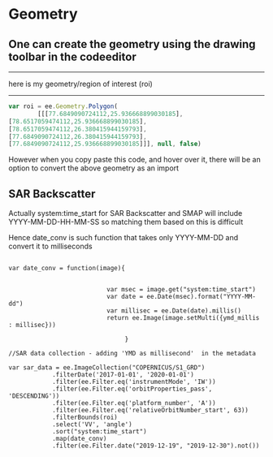 # Geometry

## One can create the geometry using the drawing toolbar in the codeeditor
***
here is my geometry/region of interest (roi) 

***

```javascript
var roi = ee.Geometry.Polygon(
        [[[77.6849090724112,25.936668899030185],
[78.6517059474112,25.936668899030185],
[78.6517059474112,26.380415944159793],
[77.6849090724112,26.380415944159793],
[77.6849090724112,25.936668899030185]]], null, false)

```

However when you copy paste this code, and hover over it, there will be an option to convert the above geometry as an import


## SAR Backscatter 

Actually system:time_start for SAR Backscatter and SMAP will include YYYY-MM-DD-HH-MM-SS so matching them based on this is difficult

Hence date_conv is such function that takes only YYYY-MM-DD and convert it to milliseconds

``` //To add the date yyyy-mm-dd in milliseconds 

var date_conv = function(image){  
   
                          
                           var msec = image.get("system:time_start")
                           var date = ee.Date(msec).format("YYYY-MM-dd")
                           var millisec = ee.Date(date).millis()
                           return ee.Image(image.setMulti({ymd_millis : millisec}))
                                
                                }

//SAR data collection - adding 'YMD as millisecond'  in the metadata

var sar_data = ee.ImageCollection("COPERNICUS/S1_GRD")
            .filterDate('2017-01-01', '2020-01-01')
            .filter(ee.Filter.eq('instrumentMode', 'IW'))
            .filter(ee.Filter.eq('orbitProperties_pass', 'DESCENDING'))
            .filter(ee.Filter.eq('platform_number', 'A'))
            .filter(ee.Filter.eq('relativeOrbitNumber_start', 63))
            .filterBounds(roi)
            .select('VV', 'angle')
            .sort("system:time_start")
            .map(date_conv)
            .filter(ee.Filter.date("2019-12-19", "2019-12-30").not())
            
            
 ```           



